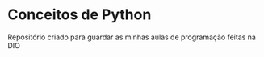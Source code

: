 # Conceitos de Python

Repositório criado para guardar as minhas aulas de programação feitas na DIO
